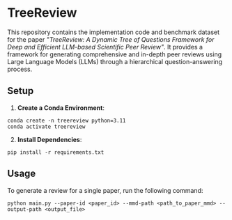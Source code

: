 # TreeReview


This repository contains the implementation code and benchmark dataset for the paper *"TreeReview: A Dynamic Tree of Questions Framework for Deep and Efficient LLM-based Scientific Peer Review"*. It provides a framework for generating comprehensive and in-depth peer reviews using Large Language Models (LLMs) through a hierarchical question-answering process.

## Setup
1. **Create a Conda Environment**:
```shell
conda create -n treereview python=3.11
conda activate treereview
```

2. **Install Dependencies**:
```shell
pip install -r requirements.txt
```

## Usage
To generate a review for a single paper, run the following command:

```shell
python main.py --paper-id <paper_id> --mmd-path <path_to_paper_mmd> --output-path <output_file>
```

